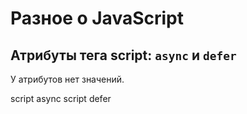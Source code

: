 # Разное о JavaScript

## Атрибуты тега script: `async` и `defer`
У атрибутов нет значений.

  script async
  script defer
